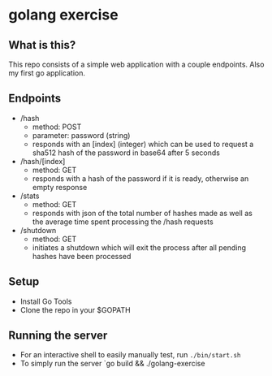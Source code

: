 # golang exercise

## What is this?
This repo consists of a simple web application with a couple endpoints. Also my first go application.

## Endpoints

+ /hash
    + method: POST
    + parameter: password (string)
    + responds with an [index] (integer) which can be used to request a sha512 hash of the password in base64 after 5 seconds
+ /hash/[index]
    + method: GET
    + responds with a hash of the password if it is ready, otherwise an empty response
+ /stats
    + method: GET
    + responds with json of the total number of hashes made as well as the average time spent processing the /hash requests
+ /shutdown
    + method: GET
    + initiates a shutdown which will exit the process after all pending hashes have been processed

## Setup

+ Install Go Tools
+ Clone the repo in your $GOPATH

## Running the server

+ For an interactive shell to easily manually test, run `./bin/start.sh`
+ To simply run the server `go build && ./golang-exercise